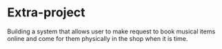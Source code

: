 # Extra-project
Building a system that allows user to make request to book musical items online and come for them physically in the shop when it is time.
